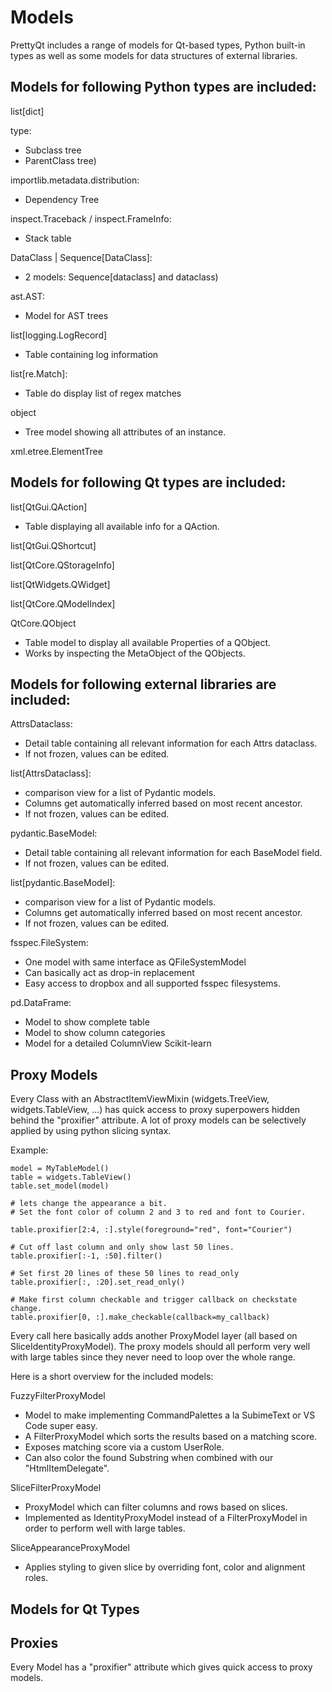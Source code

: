 Models
======

PrettyQt includes a range of models for Qt-based types, Python built-in types as well as
some models for data structures of external libraries.

## Models for following Python types are included:


list[dict]

type:
- Subclass tree
- ParentClass tree)

importlib.metadata.distribution:
- Dependency Tree

inspect.Traceback / inspect.FrameInfo:
- Stack table

DataClass | Sequence[DataClass]:
- 2 models: Sequence[dataclass] and dataclass)

ast.AST:
- Model for AST trees

list[logging.LogRecord]
- Table containing log information

list[re.Match]:
- Table do display list of regex matches

object
- Tree model showing all attributes of an instance.

xml.etree.ElementTree

## Models for following Qt types are included:

list[QtGui.QAction]
- Table displaying all available info for a QAction.

list[QtGui.QShortcut]

list[QtCore.QStorageInfo]

list[QtWidgets.QWidget]

list[QtCore.QModelIndex]

QtCore.QObject
- Table model to display all available Properties of a QObject.
- Works by inspecting the MetaObject of the QObjects.

## Models for following external libraries are included:

AttrsDataclass:
- Detail table containing all relevant information for each Attrs dataclass.
- If not frozen, values can be edited.

list[AttrsDataclass]:
- comparison view for a list of Pydantic models.
- Columns get automatically inferred based on most recent ancestor.
- If not frozen, values can be edited.

pydantic.BaseModel:
- Detail table containing all relevant information for each BaseModel field.
- If not frozen, values can be edited.

list[pydantic.BaseModel]:
- comparison view for a list of Pydantic models.
- Columns get automatically inferred based on most recent ancestor.
- If not frozen, values can be edited.

fsspec.FileSystem:
- One model with same interface as QFileSystemModel
- Can basically act as drop-in replacement
- Easy access to dropbox and all supported fsspec filesystems.

pd.DataFrame:
- Model to show complete table
- Model to show column categories
- Model for a detailed ColumnView
Scikit-learn



## Proxy Models

Every Class with an AbstractItemViewMixin (widgets.TreeView, widgets.TableView, ...)
has quick access to proxy superpowers hidden behind the "proxifier" attribute.
A lot of proxy models can be selectively applied by using python slicing syntax.

Example:

    model = MyTableModel()
    table = widgets.TableView()
    table.set_model(model)

    # lets change the appearance a bit.
    # Set the font color of column 2 and 3 to red and font to Courier.

    table.proxifier[2:4, :].style(foreground="red", font="Courier")

    # Cut off last column and only show last 50 lines.
    table.proxifier[:-1, :50].filter()

    # Set first 20 lines of these 50 lines to read_only
    table.proxifier[:, :20].set_read_only()

    # Make first column checkable and trigger callback on checkstate change.
    table.proxifier[0, :].make_checkable(callback=my_callback)


Every call here basically adds another ProxyModel layer (all based on SliceIdentityProxyModel).
The proxy models should all perform very well with large tables since they never need to loop over the whole range.


Here is a short overview for the included models:


FuzzyFilterProxyModel
  - Model to make implementing CommandPalettes a la SubimeText or VS Code super easy.
  - A FilterProxyModel which sorts the results based on a matching score.
  - Exposes matching score via a custom UserRole.
  - Can also color the found Substring when combined with our "HtmlItemDelegate".


SliceFilterProxyModel
  - ProxyModel which can filter columns and rows based on slices.
  - Implemented as IdentityProxyModel instead of a FilterProxyModel
    in order to perform well with large tables.


SliceAppearanceProxyModel
  - Applies styling to given slice by overriding font, color and alignment roles.





## Models for Qt Types


## Proxies

Every Model has a "proxifier" attribute which gives quick access to proxy models.



